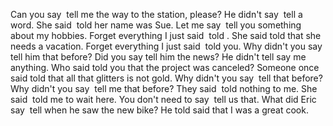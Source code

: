 Can you  say  tell me the way to the station, please?
He didn't  say  tell a word.
She  said  told her name was Sue.
Let me  say  tell you something about my hobbies.
Forget everything I just  said  told .
She said told that she needs a vacation.
Forget everything I just  said  told  you.
 Why didn't you  say  tell him that before?
 Did you say tell him the news?
 He didn't tell say me anything.
 Who said told you that the project was canceled?
 Someone once said told that all that glitters is not gold.
 Why didn't you  say  tell that before?
 Why didn't you  say  tell me that before?
 They  said  told nothing to me.
 She  said  told  me to wait here.
 You don't need to  say  tell us that.
What did Eric  say  tell when he saw the new bike?
He told said that I was a great cook.